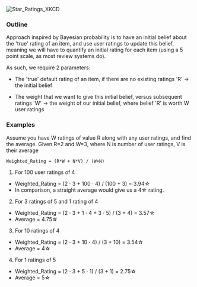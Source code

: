 ![Star_Ratings_XKCD](https://www.explainxkcd.com/wiki/images/f/f0/star_ratings.png)  

### Outline 
Approach inspired by Bayesian probability is to have an initial belief about the 'true' rating
of an item, and use user ratings to update this belief, meaning we will have to quantify an 
initial rating for each item (using a 5 point scale, as most review systems do).

As such, we require 2 parameters:
- The 'true' default rating of an item, if there are no existing ratings
  'R' -> the initial belief

 - The weight that we want to give this initial belief, versus subsequent ratings
   'W' -> the weight of our initial belief, where belief 'R' is worth W user ratings 

### Examples 
Assume you have W ratings of value R along with any user ratings, and find the average. 
Given R=2 and W=3, where N is number of user ratings, V is their average

`Weighted_Rating = (R*W + N*V) / (W+N)`

1. For 100 user ratings of 4
- Weighted_Rating = (2 ⋅ 3 + 100 ⋅ 4) / (100 + 3) = 3.94☆
- In comparison, a straight average would give us a 4☆ rating.

2. For 3 ratings of 5 and 1 rating of 4
- Weighted_Rating = (2 ⋅ 3 + 1 ⋅ 4 + 3 ⋅ 5) / (3 + 4) = 3.57☆
- Average = 4.75☆

3. For 10 ratings of 4
- Weighted_Rating = (2 ⋅ 3 + 10 ⋅ 4) / (3 + 10) = 3.54☆
- Average = 4☆

4. For 1 ratings of 5
- Weighted_Rating = (2 ⋅ 3 + 5 ⋅ 1) / (3 + 1) = 2.75☆
- Average = 5☆
